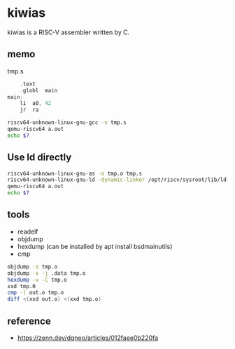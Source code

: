 # kiwias
kiwias is a RISC-V assembler written by C.

## memo

tmp.s
```c
	.text
	.globl	main
main:
	li	a0, 42
	jr	ra
```

```bash
riscv64-unknown-linux-gnu-gcc -v tmp.s
qemu-riscv64 a.out
echo $?
```

## Use ld directly
```bash
riscv64-unknown-linux-gnu-as -o tmp.o tmp.s
riscv64-unknown-linux-gnu-ld -dynamic-linker /opt/riscv/sysroot/lib/ld-linux-riscv64-lp64d.so.1 /opt/riscv/sysroot/usr/lib/crt1.o tmp.o -lc /opt/riscv/sysroot/usr/lib/crtn.o
qemu-riscv64 a.out
echo $?
```
## tools
- readelf
- objdump
- hexdump (can be installed by apt install bsdmainutils)
- cmp
```bash
objdump -s tmp.o
objdump -s -j .data tmp.o
hexdump -v -C tmp.o
xxd tmp.0
cmp -l out.o tmp.o
diff <(xxd out.o) <(xxd tmp.o)
```

## reference
- https://zenn.dev/dqneo/articles/012faee0b220fa

